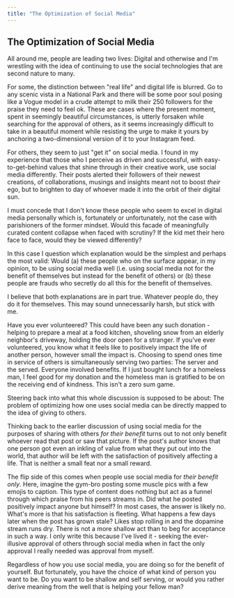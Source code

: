 ```yaml
---
title: "The Optimization of Social Media"
---
```


## The Optimization of Social Media

All around me, people are leading two lives: Digital and otherwise
and I'm wrestling with the idea of continuing to use the social technologies that 
are second nature to many.

For some, the distinction between "real life" and digital life is blurred. 
Go to any scenic vista in a National
Park and there will be some poor soul posing like a Vogue model in a crude
attempt to milk their 250 followers for the praise they need to feel ok.
These are cases where the present moment, spent 
in seemingly beautiful circumstances, is utterly forsaken while searching for
the approval of others, as it seems increasingly difficult to take in a 
beautiful moment while resisting the urge to make it yours by 
anchoring a two-dimensional version of it to your Instagram feed.

For others, they seem to just "get it" on social media. I found in my experience
that those who I perceive 
as driven and successful, with easy-to-get-behind values that shine through in
their creative work, use social media differently. Their posts alerted
their followers of their newest creations, of collaborations, musings and insights meant 
not to boost *their* ego, but to brighten to day of whoever made it into
the orbit of their digital sun.

I must concede that I don't know these people who seem to excel in 
digital media personally which is, fortunately
or unfortunately, not the case with parishioners of the former mindset.
Would this facade of meaningfully curated content collapse when faced with scrutiny? If 
the kid met their hero face to face, would they be viewed differently?

In this case I question which explanation
would be the simplest and perhaps the most valid: Would (a) these people 
who on the surface appear, in my opinion, to be using social media well (i.e. using
social media not for the benefit of themselves but instead for the
benefit of others) or (b) these people are frauds who secretly do all this
for the benefit of themselves.

I believe that both explanations are in part true. 
Whatever people do, they do it for themselves. This may sound unnecessarily
harsh, but stick with me.

Have you ever volunteered? This could have been any such donation - 
helping to prepare a meal at a food kitchen, shoveling snow
from an elderly neighbor's driveway, holding the door open for a stranger.
If you've ever volunteered, you know what it feels like to positively impact
the life of another person, however small the impact is. Choosing to 
spend ones time in service of others is simultaneously serving two
parties: The server and the served. Everyone involved benefits. If I just 
bought lunch for a homeless man, I feel good for my donation and the
homeless man is gratified to be on the receiving end of kindness.
This isn't a zero sum game.

Steering back into what this whole discussion is supposed to be about:
The problem of optimizing how one uses social media can be directly
mapped to the idea of giving to others.

Thinking back to the earlier discussion of using social media for the
purposes of sharing with others *for their benefit* turns out to not
only benefit whoever read that post or saw that picture. If the post's author knows that one
person got even an inkling of value from what they put out into the world,
that author will be left with the satisfaction of positively affecting a life.
That is neither a small feat nor a small reward.

The flip side of this comes when people use social media for *their 
benefit only*. Here, imagine the gym-bro posting some muscle pics
with a few emojis to caption. This type of content
does nothing but act as a funnel through which praise from his peers
streams in. Did what he posted positively impact anyone but himself?
In most cases, the answer is likely no. What's more is that his satisfaction
is fleeting. What happens a few days later when the post has grown stale?
Likes stop rolling in and the dopamine stream runs dry. There is not a
more shallow act than to beg for acceptance in such a way.
I only write this because I've lived it - seeking
the ever-illusive approval of others through social media when in fact 
the only approval I really needed was approval from myself.

Regardless of how you use social media, you are doing so for the 
benefit of yourself. But fortunately, you have the choice of what
kind of person you want to be. Do you want to be shallow and self serving,
or would you rather derive meaning from the well that is helping
your fellow man?

